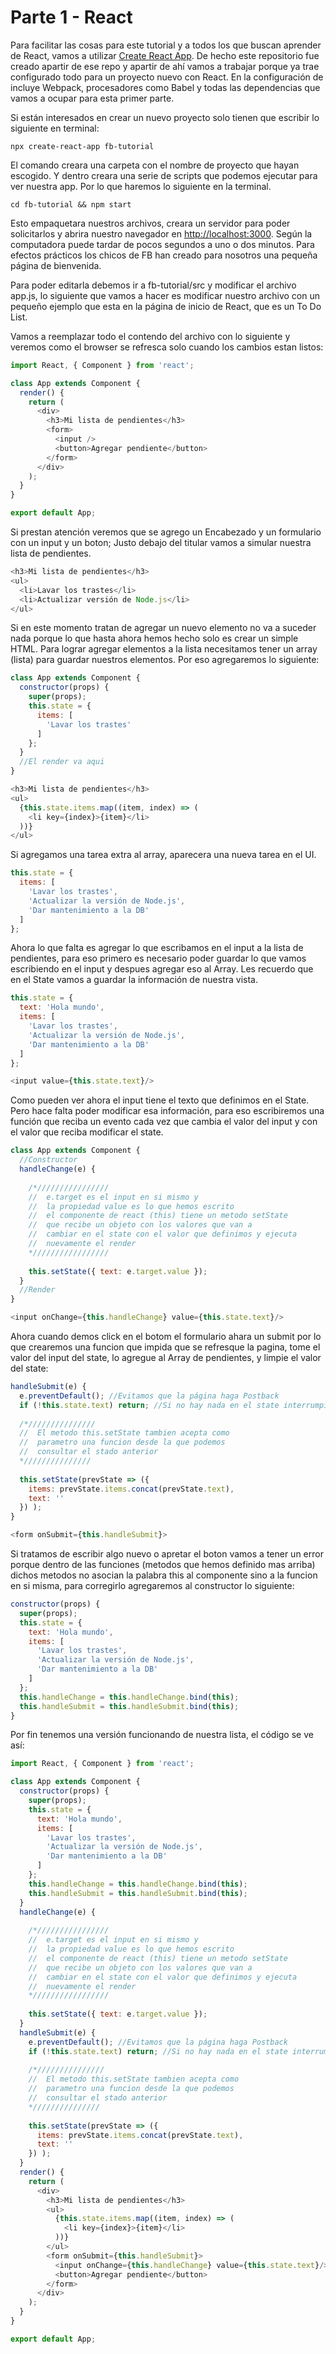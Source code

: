 # Parte 1 - React

Para facilitar las cosas para este tutorial y a todos los que buscan aprender de React, vamos a utilizar [Create React App](https://github.com/facebookincubator/create-react-app).
De hecho este repositorio fue creado apartir de ese repo y apartir de ahí vamos a trabajar porque ya trae configurado todo para un proyecto nuevo con React.
En la configuración de incluye Webpack, procesadores como Babel y todas las dependencias que vamos a ocupar para esta primer parte.

Si están interesados en crear un nuevo proyecto solo tienen que escribir lo siguiente en terminal: 

`npx create-react-app fb-tutorial`

El comando creara una carpeta con el nombre de proyecto que hayan escogido. Y dentro creara una serie de scripts que podemos ejecutar para ver nuestra app. Por lo que haremos lo siguiente en la terminal.

`cd fb-tutorial && npm start`

Esto empaquetara nuestros archivos, creara un servidor para poder solicitarlos y abrira nuestro navegador en [http://localhost:3000](http://localhost:3000). Según la computadora puede tardar de pocos segundos a uno o dos minutos.
Para efectos prácticos los chicos de FB han creado para nosotros una pequeña página de bienvenida.

Para poder editarla debemos ir a fb-tutorial/src y modificar el archivo app.js, lo siguiente que vamos a hacer es modificar nuestro archivo con un pequeño ejemplo que esta en la página de inicio de React, que es un To Do List.

Vamos a reemplazar todo el contendo del archivo con lo siguiente y veremos como el browser se refresca solo cuando los cambios estan listos:

```javascript
import React, { Component } from 'react';

class App extends Component {
  render() {
    return (
      <div>
        <h3>Mi lista de pendientes</h3>
        <form>
          <input />
          <button>Agregar pendiente</button>
        </form>
      </div>
    );
  }
}

export default App;
```

Si prestan atención veremos que se agrego un Encabezado y un formulario con un input y un boton; Justo debajo del titular vamos a simular nuestra lista de pendientes.

```javascript
<h3>Mi lista de pendientes</h3>
<ul>
  <li>Lavar los trastes</li>
  <li>Actualizar versión de Node.js</li>
</ul>
```

Si en este momento tratan de agregar un nuevo elemento no va a suceder nada porque lo que hasta ahora hemos hecho solo es crear un simple HTML. Para lograr agregar elementos a la lista necesitamos tener un array (lista) para guardar nuestros elementos. Por eso agregaremos lo siguiente:

```javascript
class App extends Component {
  constructor(props) {
    super(props);
    this.state = {
      items: [
        'Lavar los trastes'
      ]
    };
  }
  //El render va aqui
}
```

```javascript
<h3>Mi lista de pendientes</h3>
<ul>
  {this.state.items.map((item, index) => (
    <li key={index}>{item}</li>
  ))}
</ul>
```

Si agregamos una tarea extra al array, aparecera una nueva tarea en el UI.

```javascript
this.state = {
  items: [
    'Lavar los trastes',
    'Actualizar la versión de Node.js',
    'Dar mantenimiento a la DB'
  ]
};
```

Ahora lo que falta es agregar lo que escribamos en el input a la lista de pendientes, para eso primero es necesario poder guardar lo que vamos escribiendo en el input y despues agregar eso al Array. Les recuerdo que en el State vamos a guardar la información de nuestra vista.

```javascript
this.state = {
  text: 'Hola mundo',
  items: [
    'Lavar los trastes',
    'Actualizar la versión de Node.js',
    'Dar mantenimiento a la DB'
  ]
};
```

```javascript
<input value={this.state.text}/>
```

Como pueden ver ahora el input tiene el texto que definimos en el State. Pero hace falta poder modificar esa información, para eso escribiremos una función que reciba un evento cada vez que cambia el valor del input y con el valor que reciba modificar el state.

```javascript
class App extends Component {
  //Constructor
  handleChange(e) {
  
    /*////////////////
    //  e.target es el input en si mismo y
    //  la propiedad value es lo que hemos escrito
    //  el componente de react (this) tiene un metodo setState
    //  que recibe un objeto con los valores que van a
    //  cambiar en el state con el valor que definimos y ejecuta
    //  nuevamente el render
    */////////////////
    
    this.setState({ text: e.target.value });
  }
  //Render
}

<input onChange={this.handleChange} value={this.state.text}/>
```

Ahora cuando demos click en el botom el formulario ahara un submit por lo que crearemos una funcion que impida que se refresque la pagina, tome el valor del input del state, lo agregue al Array de pendientes, y limpie el valor del state:

```javascript
handleSubmit(e) {
  e.preventDefault(); //Evitamos que la página haga Postback
  if (!this.state.text) return; //Si no hay nada en el state interrumpir la funcion;
  
  /*///////////////
  //  El metodo this.setState tambien acepta como
  //  parametro una funcion desde la que podemos
  //  consultar el stado anterior
  *///////////////
  
  this.setState(prevState => ({
    items: prevState.items.concat(prevState.text),
    text: ''
  }) );
}

<form onSubmit={this.handleSubmit}>
```

Si tratamos de escribir algo nuevo o apretar el boton vamos a tener un error porque dentro de las funciones (metodos que hemos definido mas arriba) dichos metodos no asocian la palabra this al componente sino a la funcion en si misma, para corregirlo agregaremos al constructor lo siguiente:

```javascript
constructor(props) {
  super(props);
  this.state = {
    text: 'Hola mundo',
    items: [
      'Lavar los trastes',
      'Actualizar la versión de Node.js',
      'Dar mantenimiento a la DB'
    ]
  };
  this.handleChange = this.handleChange.bind(this);
  this.handleSubmit = this.handleSubmit.bind(this);
}
```

Por fin tenemos una versión funcionando de nuestra lista, el código se ve así:

```javascript
import React, { Component } from 'react';

class App extends Component {
  constructor(props) {
    super(props);
    this.state = {
      text: 'Hola mundo',
      items: [
        'Lavar los trastes',
        'Actualizar la versión de Node.js',
        'Dar mantenimiento a la DB'
      ]
    };
    this.handleChange = this.handleChange.bind(this);
    this.handleSubmit = this.handleSubmit.bind(this);
  }
  handleChange(e) {
    
    /*////////////////
    //  e.target es el input en si mismo y
    //  la propiedad value es lo que hemos escrito
    //  el componente de react (this) tiene un metodo setState
    //  que recibe un objeto con los valores que van a
    //  cambiar en el state con el valor que definimos y ejecuta
    //  nuevamente el render
    */////////////////
    
    this.setState({ text: e.target.value });
  }
  handleSubmit(e) {
    e.preventDefault(); //Evitamos que la página haga Postback
    if (!this.state.text) return; //Si no hay nada en el state interrumpir la funcion;
    
    /*///////////////
    //  El metodo this.setState tambien acepta como
    //  parametro una funcion desde la que podemos
    //  consultar el stado anterior
    *///////////////
    
    this.setState(prevState => ({
      items: prevState.items.concat(prevState.text),
      text: ''
    }) );
  }
  render() {
    return (
      <div>
        <h3>Mi lista de pendientes</h3>
        <ul>
          {this.state.items.map((item, index) => (
            <li key={index}>{item}</li>
          ))}
        </ul>
        <form onSubmit={this.handleSubmit}>
          <input onChange={this.handleChange} value={this.state.text}/>
          <button>Agregar pendiente</button>
        </form>
      </div>
    );
  }
}

export default App;
```